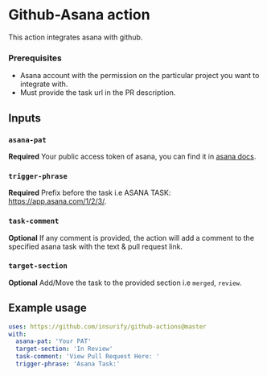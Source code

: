 
# Github-Asana action

This action integrates asana with github.

### Prerequisites

- Asana account with the permission on the particular project you want to integrate with.
- Must provide the task url in the PR description.

## Inputs

### `asana-pat`

**Required** Your public access token of asana, you can find it in [asana docs](https://developers.asana.com/docs/#authentication-basics).

### `trigger-phrase`

**Required** Prefix before the task i.e ASANA TASK: https://app.asana.com/1/2/3/.

### `task-comment`

**Optional** If any comment is provided, the action will add a comment to the specified asana task with the text & pull request link.

### `target-section`

**Optional** Add/Move the task to the provided section i.e `merged`, `review`.


## Example usage

```yaml
uses: https://github.com/insurify/github-actions@master
with:
  asana-pat: 'Your PAT'
  target-section: 'In Review'
  task-comment: 'View Pull Request Here: '
  trigger-phrase: 'Asana Task:'
```